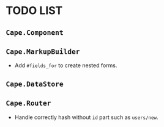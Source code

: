 # TODO LIST

## `Cape.Component`

## `Cape.MarkupBuilder`

* Add `#fields_for` to create nested forms.

## `Cape.DataStore`

## `Cape.Router`

* Handle correctly hash without `id` part such as `users/new`.
